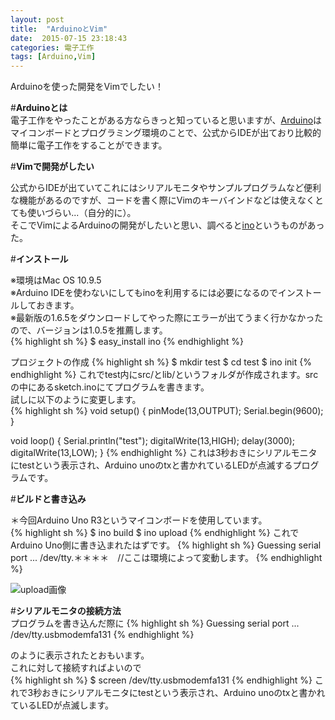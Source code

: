 ```yaml
---
layout: post
title:  "ArduinoとVim"
date:  2015-07-15 23:18:43
categories: 電子工作
tags: [Arduino,Vim]
---
```

Arduinoを使った開発をVimでしたい！  
<!--more-->

#**Arduinoとは**  
電子工作をやったことがある方ならきっと知っていると思いますが、[Arduino](https://www.arduino.cc)はマイコンボードとプログラミング環境のことで、公式からIDEが出ており比較的簡単に電子工作をすることができます。  

#**Vimで開発がしたい**  

公式からIDEが出ていてこれにはシリアルモニタやサンプルプログラムなど便利な機能があるのですが、コードを書く際にVimのキーバインドなどは使えなくとても使いづらい...（自分的に）。  
そこでVimによるArduinoの開発がしたいと思い、調べると[ino](http://inotool.org)というものがあった。  

#**インストール**  

※環境はMac OS 10.9.5  
※Arduino IDEを使わないにしてもinoを利用するには必要になるのでインストールしておきます。  
※最新版の1.6.5をダウンロードしてやった際にエラーが出てうまく行かなかったので、バージョンは1.0.5を推薦します。  
{% highlight sh %}
$ easy_install ino
{% endhighlight %}

プロジェクトの作成
{% highlight sh %}
$ mkdir test 
$ cd test
$ ino init
{% endhighlight %}
これでtest内にsrc/とlib/というフォルダが作成されます。srcの中にあるsketch.inoにてプログラムを書きます。  
試しに以下のように変更します。  
{% highlight sh %}
void setup() {
	pinMode(13,OUTPUT);
	Serial.begin(9600);
}

void loop() {
	Serial.println("test");
	digitalWrite(13,HIGH);
	delay(3000);
	digitalWrite(13,LOW);
}
{% endhighlight %}
これは3秒おきにシリアルモニタにtestという表示され、Arduino unoのtxと書かれているLEDが点滅するプログラムです。

#**ビルドと書き込み**  

＊今回Arduino Uno R3というマイコンボードを使用しています。  
{% highlight sh %}
$ ino build
$ ino upload
{% endhighlight %}
これでArduino Uno側に書き込まれたはずです。
{% highlight sh %}
Guessing serial port ... /dev/tty.＊＊＊＊　//ここは環境によって変動します。
{% endhighlight %}

![upload画像](http://taroooyan.github.io/images/2015-07-15-ino_upload.png)

#**シリアルモニタの接続方法**  
プログラムを書き込んだ際に
{% highlight sh %}
Guessing serial port ... /dev/tty.usbmodemfa131
{% endhighlight %}

のように表示されたとおもいます。  
これに対して接続すればよいので  
{% highlight sh %}
$ screen /dev/tty.usbmodemfa131
{% endhighlight %}
これで3秒おきにシリアルモニタにtestという表示され、Arduino unoのtxと書かれているLEDが点滅します。  


